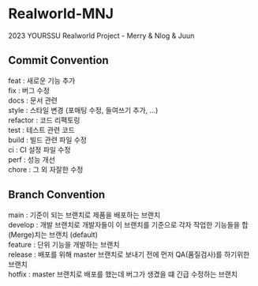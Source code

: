 # Realworld-MNJ

2023 YOURSSU Realworld Project - Merry &amp; Nlog &amp; Juun

## Commit Convention

feat : 새로운 기능 추가  
fix : 버그 수정  
docs : 문서 관련  
style : 스타일 변경 (포매팅 수정, 들여쓰기 추가, …)  
refactor : 코드 리팩토링  
test : 테스트 관련 코드  
build : 빌드 관련 파일 수정  
ci : CI 설정 파일 수정  
perf : 성능 개선  
chore : 그 외 자잘한 수정

## Branch Convention

main : 기준이 되는 브랜치로 제품을 배포하는 브랜치  
develop : 개발 브랜치로 개발자들이 이 브랜치를 기준으로 각자 작업한 기능들을 합(Merge)치는 브랜치 (default)  
feature : 단위 기능을 개발하는 브랜치  
release : 배포를 위해 master 브랜치로 보내기 전에 먼저 QA(품질검사)를 하기위한 브랜치  
hotfix : master 브랜치로 배포를 했는데 버그가 생겼을 떄 긴급 수정하는 브랜치
